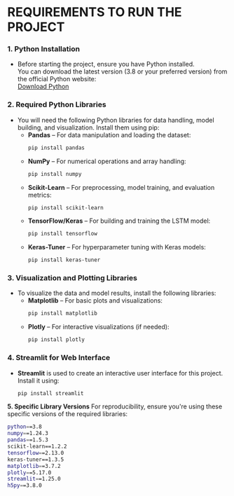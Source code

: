 # REQUIREMENTS TO RUN THE PROJECT

### 1. Python Installation
- Before starting the project, ensure you have Python installed.  
  You can download the latest version (3.8 or your preferred version) from the official Python website:  
  [Download Python](https://www.python.org/downloads/)

### 2. Required Python Libraries
- You will need the following Python libraries for data handling, model building, and visualization. Install them using pip:
  - **Pandas** – For data manipulation and loading the dataset:  
    ```bash
    pip install pandas
    ```
  - **NumPy** – For numerical operations and array handling:  
    ```bash
    pip install numpy
    ```
  - **Scikit-Learn** – For preprocessing, model training, and evaluation metrics:  
    ```bash
    pip install scikit-learn
    ```
  - **TensorFlow/Keras** – For building and training the LSTM model:  
    ```bash
    pip install tensorflow
    ```
  - **Keras-Tuner** – For hyperparameter tuning with Keras models:  
    ```bash
    pip install keras-tuner
    ```

### 3. Visualization and Plotting Libraries
- To visualize the data and model results, install the following libraries:
  - **Matplotlib** – For basic plots and visualizations:  
    ```bash
    pip install matplotlib
    ```
  - **Plotly** – For interactive visualizations (if needed):  
    ```bash
    pip install plotly
    ```

### 4. Streamlit for Web Interface
- **Streamlit** is used to create an interactive user interface for this project. Install it using:  
  ```bash
  pip install streamlit

**5. Specific Library Versions**
For reproducibility, ensure you're using these specific versions of the required libraries:
```bash
python==3.8
numpy==1.24.3
pandas==1.5.3
scikit-learn==1.2.2
tensorflow==2.13.0
keras-tuner==1.3.5
matplotlib==3.7.2
plotly==5.17.0
streamlit==1.25.0
h5py==3.8.0
